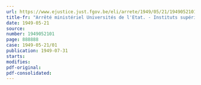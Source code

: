 ```yaml
---
url: https://www.ejustice.just.fgov.be/eli/arrete/1949/05/21/1949052101/justel
title-fr: "Arrêté ministériel Universités de l'Etat. - Instituts supérieurs de sciences pédagogiques. - Formules du certificat et du diplôme à délivré à la suite des épreuves de la licence en orientation et sélection professionnelles"
date: 1949-05-21
source:
number: 1949052101
page: 888888
case: 1949-05-21/01
publication: 1949-07-31
starts:
modifies:
pdf-original:
pdf-consolidated:
---
```


